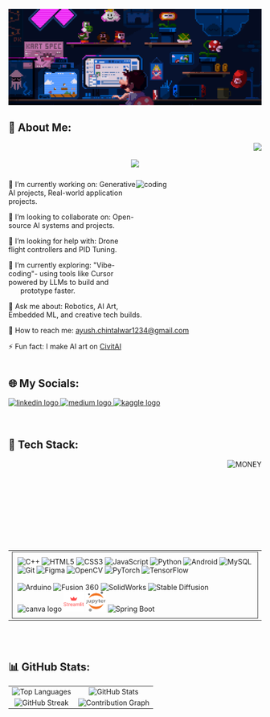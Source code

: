 [![MasterHead](https://github.com/tusharpatil2912/tusharpatil2912/blob/main/banner.gif)](portfolio-website-link)

## 💫 About Me: 
<img align="right" src="https://visitor-badge.laobi.icu/badge?page_id=4yu5h-crtl.4yu5h-crtl" />
<h1 align="center">
    <img src="https://readme-typing-svg.herokuapp.com/?font=Righteous&size=35&center=true&vCenter=true&width=600&height=70&duration=4000&lines=Hi+There!+👋;+I'm+Ayush+Chintalwar!" />
</h1>     

<img align="right" alt="coding" width="250" height="250" src="https://bit.ly/448Fxkj">

🔭 I’m currently working on: Generative AI projects, Real-world application projects.

👯 I’m looking to collaborate on: Open-source AI systems and projects.

🤝 I’m looking for help with: Drone flight controllers and PID Tuning.

🌱 I’m currently exploring: "Vibe-coding"- using tools like Cursor powered by LLMs to build and
&nbsp;&nbsp;&nbsp;&nbsp;&nbsp;&nbsp;prototype faster.

💬 Ask me about: Robotics, AI Art, Embedded ML, and creative tech builds.

📩 How to reach me: ayush.chintalwar1234@gmail.com

⚡ Fun fact: I make AI art on [CivitAI](https://civitai.green/user/Dxrek)
<br><br>

## 🌐 My Socials:
<div align="left">
  <a href="https://www.linkedin.com/in/ayush-chintalwar-18b9b1259/" target="_blank">
    <img src="https://img.shields.io/static/v1?message=LinkedIn&logo=linkedin&label=&color=0077B5&logoColor=white&labelColor=&style=flat" height="37" alt="linkedin logo"  />
  </a>
  <a href="https://medium.com/@mindofmachina" target="_blank">
    <img src="https://img.shields.io/static/v1?message=Medium&logo=medium&label=&color=12100E&logoColor=white&labelColor=&style=flat" height="37" alt="medium logo"  />
  </a>
  <a href="https://kaggle.com/ayush1364" target="_blank">
    <img src="https://img.shields.io/static/v1?message=Kaggle&logo=kaggle&label=&color=20BEFF&logoColor=white&labelColor=&style=flat" height="37" alt="kaggle logo"  />
  </a>
</div>
<br><br>

## 🧰 Tech Stack:
<img align="right" alt="MONEY" height="180" src="https://media.tenor.com/rePDfDWO3XoAAAAd/hacking.gif">
<table>
  <tr>
    <td>
      <div align="left" style="padding: 10px; border: 1px solid #444; display: inline-block;">
        <img src="https://cdn.jsdelivr.net/gh/devicons/devicon/icons/cplusplus/cplusplus-original.svg" height="40" alt="C++" />
        <img src="https://cdn.jsdelivr.net/gh/devicons/devicon/icons/html5/html5-original.svg" height="40" alt="HTML5" />
        <img src="https://cdn.jsdelivr.net/gh/devicons/devicon/icons/css3/css3-original.svg" height="40" alt="CSS3" />
        <img src="https://cdn.jsdelivr.net/gh/devicons/devicon/icons/javascript/javascript-original.svg" height="40" alt="JavaScript" />
        <img src="https://cdn.jsdelivr.net/gh/devicons/devicon/icons/python/python-original.svg" height="40" alt="Python" />
        <img src="https://cdn.jsdelivr.net/gh/devicons/devicon/icons/android/android-original.svg" height="40" alt="Android" />
        <img src="https://cdn.jsdelivr.net/gh/devicons/devicon/icons/mysql/mysql-original.svg" height="40" alt="MySQL" />
        <img src="https://cdn.jsdelivr.net/gh/devicons/devicon/icons/git/git-original.svg" height="40" alt="Git" />
        <img src="https://cdn.jsdelivr.net/gh/devicons/devicon/icons/figma/figma-original.svg" height="40" alt="Figma" />
        <img src="https://www.vectorlogo.zone/logos/opencv/opencv-icon.svg" height="40" alt="OpenCV" />
        <img src="https://www.vectorlogo.zone/logos/pytorch/pytorch-icon.svg" height="40" alt="PyTorch" />
        <img src="https://www.vectorlogo.zone/logos/tensorflow/tensorflow-icon.svg" height="40" alt="TensorFlow" />
        <br><br>
        <img src="https://cdn.worldvectorlogo.com/logos/arduino-1.svg" height="40" alt="Arduino" />
        <img src="https://techbagfrontend.s3-ap-south-1.amazonaws.com/logos/sztZoD9HHo8WDwEyMWsKmJ.png" height="40" alt="Fusion 360" />
        <img src="https://drive.google.com/uc?export=view&id=1NYYigcwdiBqmIVc2or3BITCtjO3sUEOj" height="40" alt="SolidWorks" />
        <img src="https://drive.google.com/uc?export=view&id=1jPwfT6pckC_uQkTvmp7Juk7lPenUYDAv" height="40" alt="Stable Diffusion" />
        <img src="https://cdn.jsdelivr.net/gh/devicons/devicon/icons/canva/canva-original.svg" height="36" alt="canva logo"/>
        <img src="https://github.com/devicons/devicon/blob/master/icons/streamlit/streamlit-plain-wordmark.svg" height="40" alt="Streamlit" />
        <img src="https://github.com/devicons/devicon/blob/master/icons/jupyter/jupyter-original-wordmark.svg" height="40" alt="Jupyter Notebook" />
        <img src="https://cdn.jsdelivr.net/gh/devicons/devicon/icons/spring/spring-original.svg" height="40" alt="Spring Boot" />
      </div>
  </tr>
</table>
<br><br>


## 📊 GitHub Stats:
<table>
  <tr>
    <td align="center">
      <img src="https://github-readme-stats.vercel.app/api/top-langs/?username=4yu5h-crtl&layout=compact&theme=radical&hide_border=false&include_all_commits=false&count_private=false" alt="Top Languages"
      />
    </td>
    <td align="center">
      <img src="https://github-readme-stats.vercel.app/api?username=4yu5h-crtl&theme=radical&hide_border=false&include_all_commits=false&count_private=false" alt="GitHub             Stats" />
    </td>
  </tr>
  <tr>
    <td align="center">
      <img src="https://github-readme-streak-stats.herokuapp.com/?user=4yu5h-crtl&theme=radical&hide_border=false" alt="GitHub Streak" />
    </td>
    <td align="center">
      <img src="https://github-readme-activity-graph.vercel.app/graph?username=4yu5h-crtl&area=true&hide_border=true&theme=redical" alt="Contribution Graph" height="203" />
    </td>
  </tr>
</table>
